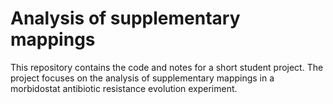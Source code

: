 # Analysis of supplementary mappings

This repository contains the code and notes for a short student project. The project focuses on the analysis of supplementary mappings in a morbidostat antibiotic resistance evolution experiment.